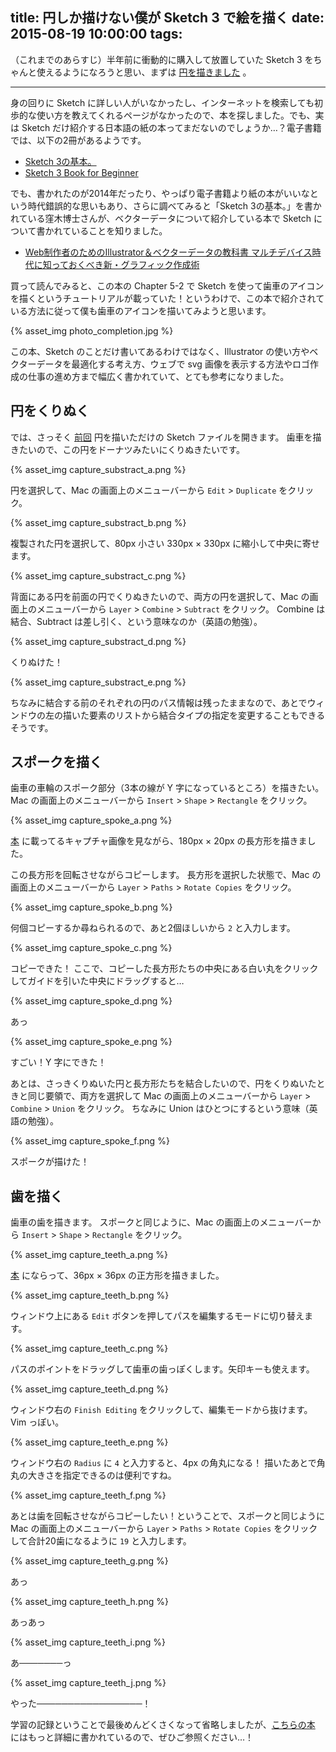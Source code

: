 title: 円しか描けない僕が Sketch 3 で絵を描く
date: 2015-08-19 10:00:00
tags:
---

（これまでのあらすじ）半年前に衝動的に購入して放置していた Sketch 3 をちゃんと使えるようになろうと思い、まずは [円を描きました](http://dev.shikakun.com/post/sketch-studies-making-circle/) 。

----

身の回りに Sketch に詳しい人がいなかったし、インターネットを検索しても初歩的な使い方を教えてくれるページがなかったので、本を探しました。でも、実は Sketch だけ紹介する日本語の紙の本ってまだないのでしょうか…？電子書籍では、以下の2冊があるようです。

* [Sketch 3の基本。](http://creative-tweet.net/sketch-3-basics/)
* [Sketch 3 Book for Beginner](http://thoughts.protean.cc/sketch-3-book-for-beginner/)

でも、書かれたのが2014年だったり、やっぱり電子書籍より紙の本がいいなという時代錯誤的な思いもあり、さらに調べてみると「Sketch 3の基本。」を書かれている窪木博士さんが、ベクターデータについて紹介している本で Sketch について書かれていることを知りました。

* [Web制作者のためのIllustrator＆ベクターデータの教科書 マルチデバイス時代に知っておくべき新・グラフィック作成術](http://www.amazon.co.jp/dp/4844338161)

買って読んでみると、この本の Chapter 5-2 で Sketch を使って歯車のアイコンを描くというチュートリアルが載っていた！というわけで、この本で紹介されている方法に従って僕も歯車のアイコンを描いてみようと思います。

{% asset_img photo_completion.jpg %}

この本、Sketch のことだけ書いてあるわけではなく、Illustrator の使い方やベクターデータを最適化する考え方、ウェブで svg 画像を表示する方法やロゴ作成の仕事の進め方まで幅広く書かれていて、とても参考になりました。
## 円をくりぬく

では、さっそく [前回](http://dev.shikakun.com/post/sketch-studies-making-circle/) 円を描いただけの Sketch ファイルを開きます。
歯車を描きたいので、この円をドーナツみたいにくりぬきたいです。

{% asset_img capture_substract_a.png %}

円を選択して、Mac の画面上のメニューバーから <code>Edit</code> > <code>Duplicate</code> をクリック。

{% asset_img capture_substract_b.png %}

複製された円を選択して、80px 小さい 330px × 330px に縮小して中央に寄せます。

{% asset_img capture_substract_c.png %}

背面にある円を前面の円でくりぬきたいので、両方の円を選択して、Mac の画面上のメニューバーから <code>Layer</code> > <code>Combine</code> > <code>Subtract</code> をクリック。
Combine は結合、Subtract は差し引く、という意味なのか（英語の勉強）。

{% asset_img capture_substract_d.png %}

くりぬけた！

{% asset_img capture_substract_e.png %}

ちなみに結合する前のそれぞれの円のパス情報は残ったままなので、あとでウィンドウの左の描いた要素のリストから結合タイプの指定を変更することもできるそうです。

## スポークを描く

歯車の車輪のスポーク部分（3本の線が Y 字になっているところ）を描きたい。
Mac の画面上のメニューバーから <code>Insert</code> > <code>Shape</code> > <code>Rectangle</code> をクリック。

{% asset_img capture_spoke_a.png %}

[本](http://www.amazon.co.jp/dp/4844338161) に載ってるキャプチャ画像を見ながら、180px × 20px の長方形を描きました。

この長方形を回転させながらコピーします。
長方形を選択した状態で、Mac の画面上のメニューバーから <code>Layer</code> > <code>Paths</code> > <code>Rotate Copies</code> をクリック。

{% asset_img capture_spoke_b.png %}

何個コピーするか尋ねられるので、あと2個ほしいから <code>2</code> と入力します。

{% asset_img capture_spoke_c.png %}

コピーできた！
ここで、コピーした長方形たちの中央にある白い丸をクリックしてガイドを引いた中央にドラッグすると…

{% asset_img capture_spoke_d.png %}

あっ

{% asset_img capture_spoke_e.png %}

すごい！Y 字にできた！

あとは、さっきくりぬいた円と長方形たちを結合したいので、円をくりぬいたときと同じ要領で、両方を選択して Mac の画面上のメニューバーから <code>Layer</code> > <code>Combine</code> > <code>Union</code> をクリック。
ちなみに Union はひとつにするという意味（英語の勉強）。

{% asset_img capture_spoke_f.png %}

スポークが描けた！

## 歯を描く

歯車の歯を描きます。
スポークと同じように、Mac の画面上のメニューバーから <code>Insert</code> > <code>Shape</code> > <code>Rectangle</code> をクリック。

{% asset_img capture_teeth_a.png %}

[本](http://www.amazon.co.jp/dp/4844338161) にならって、36px × 36px の正方形を描きました。

{% asset_img capture_teeth_b.png %}

ウィンドウ上にある <code>Edit</code> ボタンを押してパスを編集するモードに切り替えます。

{% asset_img capture_teeth_c.png %}

パスのポイントをドラッグして歯車の歯っぽくします。矢印キーも使えます。

{% asset_img capture_teeth_d.png %}

ウィンドウ右の <code>Finish Editing</code> をクリックして、編集モードから抜けます。Vim っぽい。

{% asset_img capture_teeth_e.png %}

ウィンドウ右の <code>Radius</code> に <code>4</code> と入力すると、4px の角丸になる！
描いたあとで角丸の大きさを指定できるのは便利ですね。

{% asset_img capture_teeth_f.png %}

あとは歯を回転させながらコピーしたい！ということで、スポークと同じように Mac の画面上のメニューバーから <code>Layer</code> > <code>Paths</code> > <code>Rotate Copies</code> をクリックして合計20歯になるように <code>19</code> と入力します。

{% asset_img capture_teeth_g.png %}

あっ

{% asset_img capture_teeth_h.png %}

あっあっ

{% asset_img capture_teeth_i.png %}

あ───────っ

{% asset_img capture_teeth_j.png %}

やった─────────────────！

学習の記録ということで最後めんどくさくなって省略しましたが、[こちらの本](http://www.amazon.co.jp/dp/4844338161) にはもっと詳細に書かれているので、ぜひご参照ください…！
